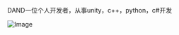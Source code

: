 DAND一位个人开发者，从事unity，c++，python，c#开发


![Image](https://github.com/user-attachments/assets/e8857fef-1bcd-42a6-bec7-aea2de157cff)